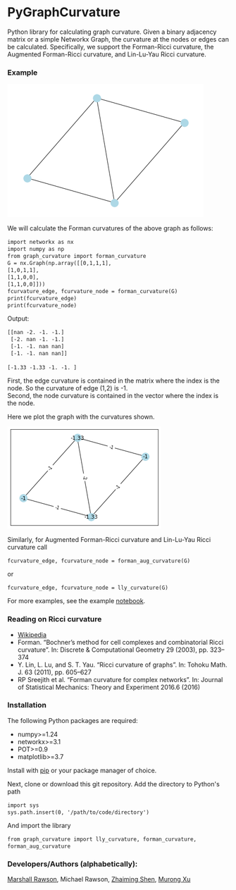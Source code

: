# PyGraphCurvature
Python library for calculating graph curvature. 
Given a binary adjacency matrix or a simple Networkx Graph, the curvature at the nodes 
or edges can be calculated. Specifically, we support the Forman-Ricci curvature, 
the Augmented Forman-Ricci curvature, and Lin-Lu-Yau Ricci curvature. 

### Example 

![Graph Fig](docs/graph_fig1.png)

We will calculate the Forman curvatures of the above graph as follows:

    import networkx as nx
    import numpy as np
    from graph_curvature import forman_curvature
    G = nx.Graph(np.array([[0,1,1,1],
    [1,0,1,1],
    [1,1,0,0],
    [1,1,0,0]]))
    fcurvature_edge, fcurvature_node = forman_curvature(G)
    print(fcurvature_edge)
    print(fcurvature_node)

Output:

    [[nan -2. -1. -1.]
     [-2. nan -1. -1.]
     [-1. -1. nan nan]
     [-1. -1. nan nan]]
              
    [-1.33 -1.33 -1. -1. ]

First, the edge curvature is contained in the matrix where the index is the node. 
So the curvature of edge (1,2) is -1.  
Second, the node curvature is contained in the vector where the index is the node. 

Here we plot the graph with the curvatures shown.

![Graph Fig](docs/graph_fig2.png)

Similarly, for Augmented Forman-Ricci curvature and Lin-Lu-Yau Ricci curvature call

	fcurvature_edge, fcurvature_node = forman_aug_curvature(G)
    
or 
    
	fcurvature_edge, fcurvature_node = lly_curvature(G)

For more examples, see the example [notebook](https://github.com/michrawson/PyGraphCurvature/blob/master/examples/example.ipynb).

### Reading on Ricci curvature
- [Wikipedia](https://en.wikipedia.org/wiki/Ricci_curvature)
- Forman. “Bochner’s method for cell complexes and combinatorial Ricci curvature”. In: Discrete & 
Computational Geometry 29 (2003), pp. 323–374
- Y. Lin, L. Lu, and S. T. Yau. “Ricci curvature of graphs”. In: Tohoku Math. J. 63 (2011), pp. 605–627
- RP Sreejith et al. “Forman curvature for complex networks”. In: Journal of Statistical Mechanics: 
Theory and Experiment 2016.6 (2016)

### Installation

The following Python packages are required:

- numpy>=1.24
- networkx>=3.1
- POT>=0.9
- matplotlib>=3.7

Install with [pip](https://pypi.org/) or your package manager of choice.

Next, clone or download this git repository. 
Add the directory to Python's path 

    import sys
    sys.path.insert(0, '/path/to/code/directory')

And import the library

	from graph_curvature import lly_curvature, forman_curvature, forman_aug_curvature  
    
### Developers/Authors (alphabetically):
[Marshall Rawson](https://github.com/MarshallRawson), Michael Rawson, [Zhaiming Shen](https://sites.google.com/view/zhaiming-shen/home), [Murong Xu](https://www.researchgate.net/profile/Murong-Xu)

